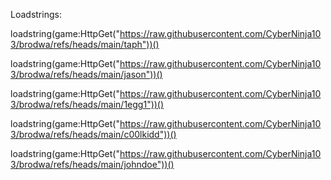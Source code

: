 Loadstrings:

  loadstring(game:HttpGet("https://raw.githubusercontent.com/CyberNinja103/brodwa/refs/heads/main/taph"))()

  loadstring(game:HttpGet("https://raw.githubusercontent.com/CyberNinja103/brodwa/refs/heads/main/jason"))()

  loadstring(game:HttpGet("https://raw.githubusercontent.com/CyberNinja103/brodwa/refs/heads/main/1egg1"))() 
  
  loadstring(game:HttpGet("https://raw.githubusercontent.com/CyberNinja103/brodwa/refs/heads/main/c00lkidd"))() 
  
  loadstring(game:HttpGet("https://raw.githubusercontent.com/CyberNinja103/brodwa/refs/heads/main/johndoe"))()
